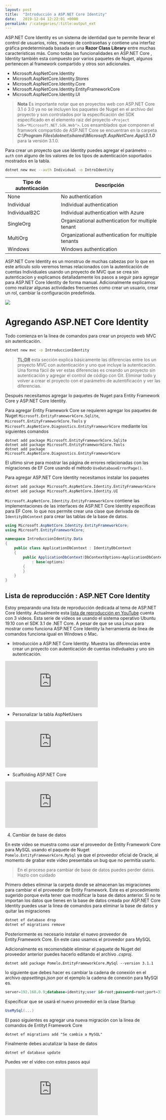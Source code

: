 ```yaml
---
layout: post
title:  "Introducción a ASP.NET Core Identity"
date:   2019-12-04 12:22:01 +0000
permalink: /:categories/:title:output_ext
---
```


ASP.NET Core Identity es un sistema de identidad que te permite llevar el control de usuarios, roles, manejo de contraseñas y contiene una interfaz gráfica predeterminada basada en una **Razor Class Library** entre muchas características más. Como todas las funcionalidades en ASP.NET Core , Identity también esta compuesto por varios paquetes de Nuget, algunos pertenecen al framework compartido y otros son adicionales.

* Microsoft.AspNetCore.Identity
* Microsoft.AspNetCore.Identity.Stores
* Microsoft.AspNetCore.Identity.Core
* Microsoft.AspNetCore.Identity.EntityFrameworkCore
* Microsoft.AspNetCore.Identity.UI

> **Nota** Es importante notar que en proyectos web con ASP.NET Core 3.1 ó 3.0 ya no se incluyen los paquetes de Nuget en el archivo del proyecto y son controlados por la especificación del SDK especificado en el elemento raiz del proyecto `<Project Sdk="Microsoft.NET.Sdk.Web">`. Los ensamblados que componen el framwork compartido de ASP.NET Core se encuentran en la carpeta **_C:\Program Files\dotnet\shared\Microsoft.AspNetCore.App\3.1.0_** para la versión 3.1.0. 

Para crear un proyecto que use Identity puedes agregar el parámetro `--auth` con alguno de los valores de los tipos de autenticación soportados mostrados en la tabla. 

```bash
dotnet new mvc --auth Individual -o IntroIdentity
```

|Tipo de autenticación| Descripción|
|-------------|------------------------|
|None         |No authentication       | 
|Individual   |Individual authentication | 
|IndividualB2C|Individual authentication with Azure | 
|SingleOrg    |Organizational authentication for multiple tenant |
|MultiOrg     |Organizational authentication for multiple tenants|
|Windows      |Windows authentication                  |

ASP.NET Core Identity es un monstruo de muchas cabezas por lo que en este articulo solo veremos temas relacionados con la autenticación de cuentas Individuales usando un proyecto de MVC que se crea sin autenticacion y explicamos detalladamente los pasos a seguir para agregar para ASP.NET Core Identity de forma manual. Adicionalmente explicamos  como realizar algunas actividades frecuentes como crear un usuario, crear un rol, cambiar la configuración predefinida. 

<a href="https://www.SmarterASP.NET/index?r=benjamincamacho">
<img src="https://www.SmarterASP.NET/affiliate/728X90.gif" border="0">
</a>

# Agregando ASP.NET Core Identity

Todo comienza en la linea de comandos para crear un proyecto web MVC sin autenticación.

```bash
dotnet new mvc -o IntroduccionIdentity
```

> **<abbr lang="en" title="too long; didn't read">TL;DR</abbr>** esta sección explica básicamente las diferencias entre los un proyecto MVC con autenticación y uno que incluye la autenticación. Una forma fácil de ver estas diferencias es creando un proyecto sin autenticación y agregar el control de código con Git. Eliminar todo y volver a crear el proyecto con el parámetro de autentificacón y ver las diferencias.

Después necesitamos agregar lo paquetes de Nuget para Entity Framework Core y ASP.NET Core Identity. 

Para agregar  Entity Framework Core se requieren  agregar los paquetes de Nuget `Microsoft.EntityFrameworkCore.Sqlite`, `Microsoft.EntityFrameworkCore.Tools` y `Microsoft.AspNetCore.Diagnostics.EntityFrameworkCore` mediante los siguientes comandos 

```
dotnet add package Microsoft.EntityFrameworkCore.Sqlite
dotnet add package Microsoft.EntityFrameworkCore.Tools
dotnet add package Microsoft.AspNetCore.Diagnostics.EntityFrameworkCore
```

El ultimo sirve para mostrar las página de errores relacionadas con las migraciones de EF Core usando el método `UseDatabaseErrorPage()`.

Para agregar ASP.NET Core Identity necesitamos instalar los paquetes 

```bash
dotnet add package Microsoft.AspNetCore.Identity.EntityFrameworkCore
dotnet add package Microsoft.AspNetCore.Identity.UI
```

`Microsoft.AspNetCore.Identity.EntityFrameworkCore` contiene las implementaciones de las interfaces de ASP.NET Core Identity especificas para EF Core. lo que nos permite crear una clase que derivada de `IdentityDbContext` para crear las tablas de la base de datos.

```cs
using Microsoft.AspNetCore.Identity.EntityFrameworkCore;
using Microsoft.EntityFrameworkCore;

namespace IntroduccionIdentity.Data
{
    public class ApplicationDbContext : IdentityDbContext
    {
        public ApplicationDbContext(DbContextOptions<ApplicationDbContext> options)
            : base(options)
        {
        }
    }
}
```

## Lista de reproducción : ASP.NET Core Identity

Estoy preparando una lista de reproducción dedicada al tema de ASP.NET Core Identity. Actualmente esta [lista de reproducción en YouTube](https://www.youtube.com/playlist?list=PLnk7QzMh6N-JKP6ZdfXfaRGhxRk0Xu11j) cuenta con 3 videos. Esta serie de videos se usando el sistema operativo Ubuntu 19.10 con el SDK 3.1 de .NET Core. A pesar de que se usa Linux para mostrar como funciona ASP.NET Core Identity la herramienta de linea de comandos funciona igual en Windows o Mac.

* Introducción a ASP.NET Core Identity. Muestra las diferencias entre crear un proyecto con autenticación de cuentas indivduales y uno sin autenticación. 
   
<div class="video-responsive">
<iframe loading="lazy" src="https://www.youtube.com/embed/TQK9Y3jviZw" frameborder="0" allow="accelerometer; autoplay; encrypted-media; gyroscope; picture-in-picture" allowfullscreen></iframe>
</div>

*  Personalizar la tabla AspNetUsers

<div class="video-responsive">
   <iframe loading="lazy" src="https://www.youtube.com/embed/ckkvuA6epY0" frameborder="0" allow="accelerometer; autoplay; encrypted-media; gyroscope; picture-in-picture" allowfullscreen></iframe>
</div>

* Scaffolding ASP.NET Core

<div class="video-responsive">
<iframe loading="lazy" src="https://www.youtube.com/embed/MqcLBewsNUE" frameborder="0" allow="accelerometer; autoplay; encrypted-media; gyroscope; picture-in-picture" allowfullscreen></iframe>
</div>

4. Cambiar de base de datos

En este video se muestra como usar el proveedor de Entity Framework Core para MySQL usando el paquete de Nuget `Pomelo.EntityFrameworkCore.MySql` ya que el proveedor oficial de Oracle, al momento de grabar este video presentaba un bug que no permitía usarlo.

> En el proceso para cambiar de base de datos puedes perder datos. Hazlo con cuidado

Primero debes eliminar la carpeta donde se almacenan las migraciones para cambiar el el proveedor de Entity Framework. Este es el procedimiento sugerido porque evita tener que modificar la base de datos anterior. Si no te importan los datos que tienes en la base de datos creada por ASP.NET Core Identity puedes usar la linea de comandos para eliminar la base de datos y quitar las migraciones

```bash
dotnet ef database drop
dotnet ef migrations remove
```
Posteriormente es necesario instalar el nuevo proveedor de Entity.Framework Core. En este caso usamos el proveedor para MySQL

Adicionalmente es recomendable eliminar el paquete de Nuget del proveedor anterior puedes hacerlo editando el archivo _.csproj_.

```
dotnet add package Pomelo.EntityFrameworkCore.MySql --version 3.1.1
```

lo siguiente que debes hacer es cambiar la cadena de conexión en el archivo _appsettings.json_ por el ejemplo la cadena de conexión para MySQl es.

```sql
server=192.168.0.9;database=identity;user id=root;password=root;port=3306
```

Especificar que se usará el nuevo proveedor en la clase Startup

```cs
UseMySql(...)
```

El paso siguientes es agregar una nueva migración con la linea de comandos de Entityt Framework Core  

```
dotnet ef migrations add "Se cambia a MySQL"
```

Finalmente debes acutalizar la base de datos

```
dotnet ef database update
```

Puedes ver el video con estos pasos aqui

<div class="video-responsive">
<iframe loading="lazy" src="https://www.youtube.com/embed/X4Y9JwVC8QQ" frameborder="0" allow="accelerometer; autoplay; encrypted-media; gyroscope; picture-in-picture" allowfullscreen></iframe>
</div>
